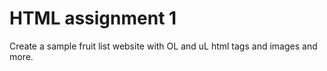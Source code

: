 # HTML assignment 1
 Create a sample fruit list website with OL and uL html tags and images and more.
